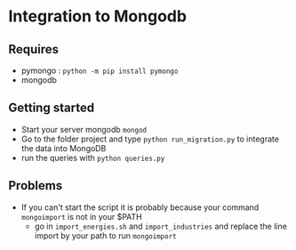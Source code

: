 # Integration to Mongodb

## Requires
+ pymongo : `python -m pip install pymongo`
+ mongodb

## Getting started
+ Start your server mongodb `mongod`
+ Go to the folder project and type `python run_migration.py` to integrate the data into MongoDB
+ run the queries with `python queries.py`

## Problems
+ If you can't start the script it is probably because your command `mongoimport` is not in your $PATH
	+ go in `import_energies.sh` and `import_industries` and replace the line import by your path to run `mongoimport`
